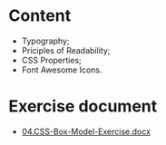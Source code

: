 # Content
- Typography;
- Priciples of Readability;
- CSS Properties;
- Font Awesome Icons.

# Exercise document
- [04.CSS-Box-Model-Exercise.docx](https://github.com/TheStormWeaver/Front-End/files/7271089/04.CSS-Box-Model-Exercise.docx)
